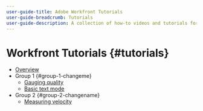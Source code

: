 ```yaml
---
user-guide-title: Adobe Workfront Tutorials
user-guide-breadcrumb: Tutorials
user-guide-description: A collection of how-to videos and tutorials for Workfront.
---
```


# Workfront Tutorials {#tutorials}

+ [Overview](overview.md)
+ Group 1 {#group-1-changeme}
  + [Gauging quality](gauging-quality-and-engagement.md)
  + [Basic text mode](basic-text-mode-reporting.md)
+ Group 2 {#group-2-changename}
  + [Measuring velocity](measuring-velocity.md)

<!--
Articles must be added to this TOC file in order to render.

The first item in the list should be a link to an article. This is your guide's home page.

Use this list format to specify links to articles and section headings that expand and collapse in the left rail of the user guide.

An article link CANNOT be used as a section heading.
-->
